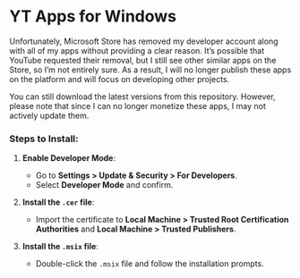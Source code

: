 # YT Apps for Windows

Unfortunately, Microsoft Store has removed my developer account along with all of my apps without providing a clear reason. It’s possible that YouTube requested their removal, but I still see other similar apps on the Store, so I’m not entirely sure. As a result, I will no longer publish these apps on the platform and will focus on developing other projects. 

You can still download the latest versions from this repository. However, please note that since I can no longer monetize these apps, I may not actively update them.

### Steps to Install:
1. **Enable Developer Mode**:
   - Go to **Settings > Update & Security > For Developers**.
   - Select **Developer Mode** and confirm.

2. **Install the `.cer` file**:
   - Import the certificate to **Local Machine > Trusted Root Certification Authorities** and **Local Machine > Trusted Publishers**.

3. **Install the `.msix` file**:
   - Double-click the `.msix` file and follow the installation prompts.
